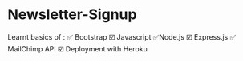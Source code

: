 # Newsletter-Signup


Learnt basics of :
✅ Bootstrap
☑️ Javascript
✅Node.js
☑️ Express.js
✅ MailChimp API
☑️ Deployment with Heroku 
